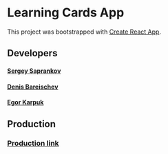 # Learning Cards App

This project was bootstrapped with [Create React App](https://github.com/facebook/create-react-app).

## Developers

#### [Sergey Saprankov ](https://t.me/sergeysaprankov)
#### [Denis Bareischev](https://t.me/denbarabraza)
#### [Egor Karpuk](https://t.me/Pikadorius)

## Production

### [Production link ](https://sergey-saprankov.github.io/cards/)

